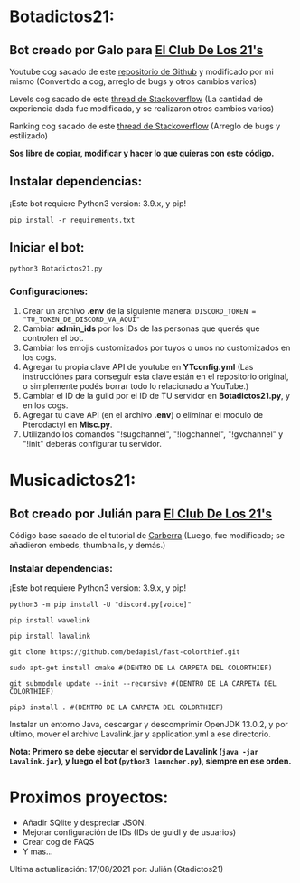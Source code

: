 # Botadictos21:

## Bot creado por Galo para [El Club De Los 21's](https://gtadictos21.com/discord)

Youtube cog sacado de este [repositorio de Github](https://github.com/Amethyst93/Discord-YouTube-Notifier) y modificado por mi mismo (Convertido a cog, arreglo de bugs y otros cambios varios)

Levels cog sacado de este [thread de Stackoverflow](https://stackoverflow.com/questions/62042331/how-to-create-a-leveling-system-with-discord-py-with-python) (La cantidad de experiencia dada fue modificada, y se realizaron otros cambios varios)

Ranking cog sacado de este [thread de Stackoverflow](https://stackoverflow.com/questions/61996040/discord-py-rank-command) (Arreglo de bugs y estilizado)

**Sos libre de copiar, modificar y hacer lo que quieras con este código.**

## Instalar dependencias:
¡Este bot requiere Python3 version: 3.9.x, y pip!

```
pip install -r requirements.txt
```
## Iniciar el bot:

```
python3 Botadictos21.py
```

### Configuraciones:

1. Crear un archivo **.env** de la siguiente manera: `DISCORD_TOKEN = "TU_TOKEN_DE_DISCORD_VA_AQUÍ"`
2. Cambiar **admin_ids** por los IDs de las personas que querés que controlen el bot.
3. Cambiar los emojis customizados por tuyos o unos no customizados en los cogs.
4. Agregar tu propia clave API de youtube en **YTconfig.yml** (Las instrucciónes para conseguír esta clave están en el repositorio original, o simplemente podés borrar todo lo relacionado a YouTube.)
5. Cambiar el ID de la guild por el ID de TU servidor en **Botadictos21.py**, y en los cogs.
6. Agregar tu clave API (en el archivo **.env**) o eliminar el modulo de Pterodactyl en **Misc.py**.
7. Utilizando los comandos "!sugchannel", "!logchannel", "!gvchannel" y "!init" deberás configurar tu servidor.

# Musicadictos21:

## Bot creado por Julián para [El Club De Los 21's](https://gtadictos21.com/discord)

Código base sacado de el tutorial de [Carberra](https://github.com/Carberra/discord.py-music-tutorial) (Luego, fue modificado; se añadieron embeds, thumbnails, y demás.)

### Instalar dependencias:
¡Este bot requiere Python3 version: 3.9.x, y pip!

```
python3 -m pip install -U "discord.py[voice]"
```
```
pip install wavelink
```
```
pip install lavalink
```
```
git clone https://github.com/bedapisl/fast-colorthief.git
```
```
sudo apt-get install cmake #(DENTRO DE LA CARPETA DEL COLORTHIEF)
```
```
git submodule update --init --recursive #(DENTRO DE LA CARPETA DEL COLORTHIEF)
```
```
pip3 install . #(DENTRO DE LA CARPETA DEL COLORTHIEF)
```
Instalar un entorno Java, descargar y descomprimir OpenJDK 13.0.2, y por ultimo, mover el archivo Lavalink.jar y application.yml a ese directorio.

**Nota: Primero se debe ejecutar el servidor de Lavalink (```java -jar Lavalink.jar```), y luego el bot (```python3 launcher.py```), siempre en ese orden.**


# Proximos proyectos:
* Añadir SQlite y despreciar JSON.
* Mejorar configuración de IDs (IDs de guidl y de usuarios)
* Crear cog de FAQS
* Y mas...

Ultima actualización: 17/08/2021 por: Julián (Gtadictos21)
